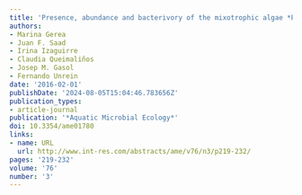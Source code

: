 ```yaml
---
title: 'Presence, abundance and bacterivory of the mixotrophic algae *Pseudopedinella* (Dictyochophyceae) in freshwater environments'
authors:
- Marina Gerea
- Juan F. Saad
- Irina Izaguirre
- Claudia Queimaliños
- Josep M. Gasol
- Fernando Unrein
date: '2016-02-01'
publishDate: '2024-08-05T15:04:46.783656Z'
publication_types:
- article-journal
publication: '*Aquatic Microbial Ecology*'
doi: 10.3354/ame01780
links:
- name: URL
  url: http://www.int-res.com/abstracts/ame/v76/n3/p219-232/
pages: '219-232'
volume: '76'
number: '3'
---
```

